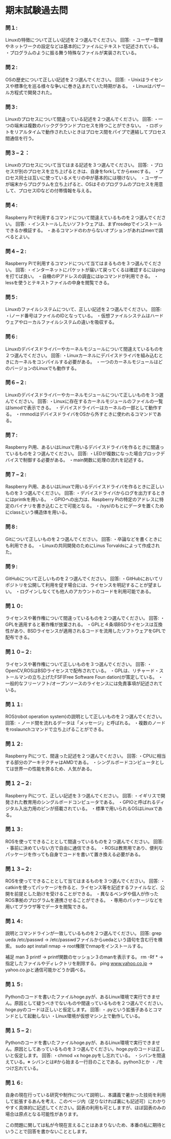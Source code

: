# 期末試験過去問

### 問１:
Linuxの特徴について正しい記述を２つ選んでください。
回答:
・ユーザー管理やネットワークの設定などは基本的にファイルにテキストで記述されている。
・プログラムのように振る舞う特殊なファイルが実装されている。

### 問２:
OSの歴史について正しい記述を２つ選んでください。
回答:
・Unixはライセンスや標準化を巡る様々な争いに巻き込まれていた時期がある。
・Linuxはバザール方程式で開発された。

### 問３:
Linuxのプロセスについて間違っている記述を２つ選んでください。
回答:
・一つの端末は複数のバックグラウンドプロセスを持つことができない。
・ロボットをリアルタイムで動作されたいときはプロセス間をパイプで連結してプロセス間通信を行う。

### 問３−２：
Linuxのプロセスについて当てはまる記述を３つ選んでください。
回答:
・プロセスが別のプロセスを立ち上げるときは、自身をforkしてからexecする。
・プロセス同士は互いに使っているメモリの中が基本的には覗けない。
・ユーザーが端末からプログラムを立ち上げると、OSはそのプログラムのプロセスを用意して、プロセスIDなどの付帯情報を与える。

### 問４:
Raspberry Piで利用するコマンドについて間違えているものを２つ選んでください。
回答:
・インストールしたいソフトウェアは、まずrosdepでインストールできるか検証する。
・あるコマンドのわからないオプションがあればmenで調べるとよい。

### 問４−２:
Raspberry Piで利用するコマンドについて当てはまるものを３つ選んでください。
回答:
・インターネットにパケットが届いて戻ってくるは確認するにはpingを打てば良い。
・自機のIPアドレスの調査にはipコマンドが利用できる。
・lessを使うとテキストファイルの中身を閲覧できる。

### 問５:
Linuxのファイルシステムについて、正しい記述を２つ選んでください。
回答:
・iノード番号はファイルのIDとなっている。
・仮想ファイルシステムはハードウェアやローカルファイルシステムの違いを吸収する。

### 問６:
Linuxのデバイスドライバーやカーネルモジュールについて間違えているものを２つ選んでください。
回答:
・Linuxカーネルにデバイスドライバを組み込むときにカーネルをコンパイルする必要がある。
・一つのカーネルモジュールはどのバージョンのLinuxでも動作する。

### 問６−２:
Linuxのデバイスドライバーやカーネルモジュールについて正しいものを３つ選んでください。
回答:
・Linuxに存在するカーネルモジュールのファイルの一覧はlsmodで表示できる。
・デバイスドライバーはカーネルの一部として動作する。
・rmmodはデバイスドライバをOSから外すときに使われるコマンドである。

### 問７:
Raspberry Pi用、あるいはLinuxで用いるデバイスドライバを作るときに間違っているものを２つ選んでください。
回答:
・LEDが複数になった場合ブロックデバイスで制御する必要がある。
・main関数に処理の流れを記述する。

### 問７−２:
Raspberry Pi用、あるいはLinuxで用いるデバイスドライバを作るときに正しいものを３つ選んでください。
回答:
・デバイスドライバからログを出力するときにはprintkを用いる。
・GPIOへの出力は、Raspberry Piの特定のアドレスに特定のバイナリを書き込むことで可能となる。
・/sys/のもとにデータを置くためにclassという構造体を用いる。

### 問８:
Gitについて正しいものを２つ選んでください。
回答:
・卒論などを書くときにも利用できる。
・Linuxの共同開発のためにLinus Torvaldsによって作成された。

### 問９:
GitHubについて正しいものを２つ選んでください。
回答:
・GitHubにおいてリポジトリを公開して利用を促す場合には、ライセンスを明記することが望ましい。
・ログインしなくても他人のアカウントのコードを利用可能である。

### 問１０:
ライセンスや著作権について間違っているものを２つ選んでください。
回答:
・GPLを適用すると著作権が放棄される。
・GPLと４条項BSDライセンスは互換性があり、BSDライセンスが適用されるコードを流用したソフトウェアをGPLで配布できる。

### 問１０−２:
ライセンスや著作権について正しいものを３つ選んでください。
回答:
・OpenCV,ROSはBSDライセンスで配布されている。
・GPLは、リチャード・ストールマンの立ち上げたFSF(Free Software Foun dation)が策定している。
・一般的なフリーソフト/オープンソースのライセンスには免責事項が記述されている。

### 問１１:
ROS(robot operation system)の説明として正しいものを２つ選んでください。
回答:
・ノード間を流れるデータは「メッセージ」と呼ばれる。
・複数のノードをroslaunchコマンドで立ち上げることができる。

### 問１２:
Raspberry Piにつて、間違った記述を２つ選んでください。
回答:
・CPUに相当する部分のアーキテクチャはAMDである。
・シングルボードコンピュータとしては世界一の性能を誇るため、人気がある。

### 問１２−２:
Raspberry Piにつて、正しい記述を３つ選んでください。
回答:
・イギリスで開発された教育用のシングルボードコンピュータである。
・GPIOと呼ばれるディジタル入出力用のピンが搭載されている。
・標準で用いられるOSはLinuxである。

### 問１３:
ROSを使ってできることとして間違っているものを２つ選んでください。
回答:
・事前に決めていない方で自由に通信できる。
・ROSは教育用であり、便利なパッケージを作っても自身でコードを書いて置き換える必要がある。

### 問１３−２:
ROSを使ってできることとして当てはまるものを３つ選んでください。
回答:
・catkinを使ってパッケージを作ると、ライセンス等を記述するファイルなど、公開を前提とした助けを受けることができる。
・異なるベンダや個人が作ったROS準拠のプログラムを連携させることができる。
・専用のパッケージなどを用いてブラウザ等でデータを閲覧できる。

### 問１４:
説明とコマンドラインが一致しているものを２つ選んでください。
回答:
grep ueda /etc/passwd
→ /etc/passwdファイルからuedaという語句を含む行を検索。
sudo apt install nmap
→ root権限でnmapをインストールする。

補足
man 3 printf
→ printf関数のセッション３のmanを表示する。
rm -Rf * 
→ 指定したファイルやディレクトリを削除する。
ping www.yahoo.co.jp
→ yahoo.co.jpと通信可能かどうか調べる。

### 問１５:
Pythonのコードを書いたファイルhoge.pyが、あるLinux環境で実行できません。原因として疑うべきでないものや間違っているものを２つ選んでください。hoge.pyのコードは正しいと仮定します。
回答:
・.pyという拡張子あるとコマンドとして起動しない
・Linux環境が仮想マシン上で動作している。

### 問１５−２:
Pythonのコードを書いたファイルhoge.pyが、あるLinux環境で実行できません。原因としてあっているものを３つ選んでください。hoge.pyのコードは正しいと仮定します。
回答:
・chmod +x hoge.pyをし忘れている。
・シバンを間違えている。※ シバンとは#から始まる一行目のことである。python3とか
・./をつけ忘れている。

### 問１６:
自身の現在行っている研究や制作について説明し、本講義で暑かった技術を利用して拡張するあんを考え、このページ内（足りなければ裏にも記述可）にわかりやすく具体的に記述してください。図表の利用も可としますが、ほぼ図表のみの場合は原点となる可能性があります。

この問題に関しては私が今現在言えることはあまりないため、本番の私に期待ということで回答を書かないこととします。

